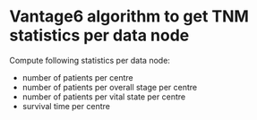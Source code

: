 # Vantage6 algorithm to get TNM statistics per data node

Compute following statistics per data node:
- number of patients per centre
- number of patients per overall stage per centre
- number of patients per vital state per centre
- survival time per centre
